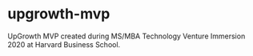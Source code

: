 # upgrowth-mvp
UpGrowth MVP created during MS/MBA Technology Venture Immersion 2020 at Harvard Business School.
